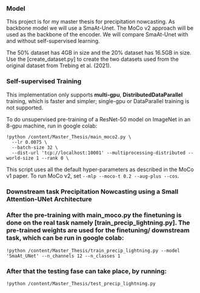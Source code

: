 ### Model

This project is for my master thesis for precipitation nowcasting. As backbone model we will use a SmaAt-Unet.
The MoCo v2 approach will be used as the backbone of the encoder. We will
compare SmaAt-Unet with and without self-supervised learning.

The 50% dataset has 4GB in size and the 20% dataset has 16.5GB in size. 
Use the [create_dataset.py] to create the two datasets used from the original dataset from Trebing et al. (2021).

### Self-supervised Training

This implementation only supports **multi-gpu**, **DistributedDataParallel** training, which is faster and simpler; single-gpu or DataParallel training is not supported.

To do unsupervised pre-training of a ResNet-50 model on ImageNet in an 8-gpu machine, run in google colab:
```
!python /content/Master_Thesis/main_moco2.py \
  --lr 0.0075 \
  --batch-size 32 \
  --dist-url 'tcp://localhost:10001' --multiprocessing-distributed --world-size 1 --rank 0 \
```
This script uses all the default hyper-parameters as described in the MoCo v1 paper. To run MoCo v2, set `--mlp --moco-t 0.2 --aug-plus --cos`.

### Downstream task Precipitation Nowcasting using a Small Attention-UNet Architecture

### After the pre-training with main_moco.py the finetuning is done on the real task namely [train_precip_lightning.py]. The pre-trained weights are used for the finetuning/ downstream task, which can be run in google colab:
```
!python /content/Master_Thesis/train_precip_lightning.py --model 'SmaAt_UNet' --n_channels 12 --n_classes 1
```

### After that the testing fase can take place, by running:
```
!python /content/Master_Thesis/test_precip_lightning.py
```

